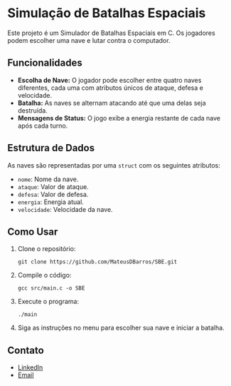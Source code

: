 # Simulação de Batalhas Espaciais

Este projeto é um Simulador de Batalhas Espaciais em C. Os jogadores podem escolher uma nave e lutar contra o computador.

## Funcionalidades

- **Escolha de Nave:** O jogador pode escolher entre quatro naves diferentes, cada uma com atributos únicos de ataque, defesa e velocidade.
- **Batalha:** As naves se alternam atacando até que uma delas seja destruída.
- **Mensagens de Status:** O jogo exibe a energia restante de cada nave após cada turno.

## Estrutura de Dados

As naves são representadas por uma `struct` com os seguintes atributos:
- `nome`: Nome da nave.
- `ataque`: Valor de ataque.
- `defesa`: Valor de defesa.
- `energia`: Energia atual.
- `velocidade`: Velocidade da nave.

## Como Usar

1. Clone o repositório:
    ```
    git clone https://github.com/MateusDBarros/SBE.git
    ```

2. Compile o código:
    ```
    gcc src/main.c -o SBE
    ```

3. Execute o programa:
    ```
    ./main
    ```

4. Siga as instruções no menu para escolher sua nave e iniciar a batalha.

## Contato

- [LinkedIn](https://www.linkedin.com/in/mateus-barros13)
- [Email](mb685212@gmail.com)
